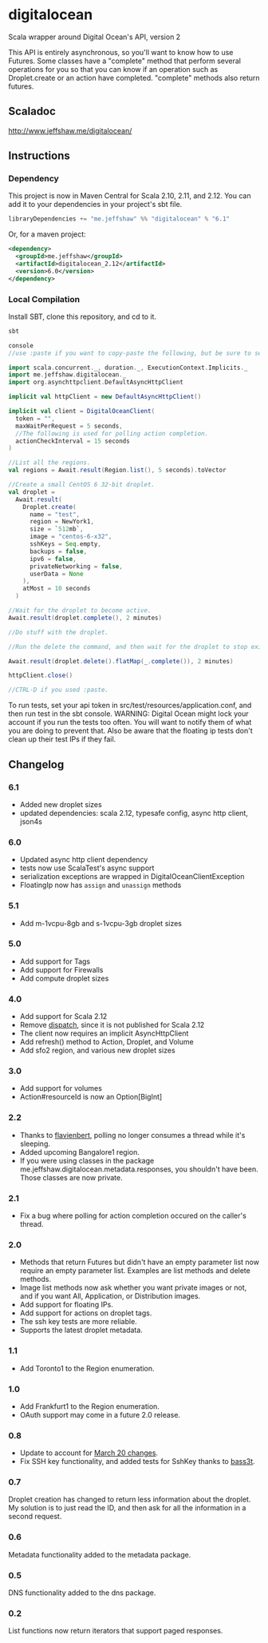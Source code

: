 digitalocean
============

Scala wrapper around Digital Ocean's API, version 2

This API is entirely asynchronous, so you'll want to know how to use Futures. Some classes have a "complete" method that
perform several operations for you so that you can know if an operation such as Droplet.create or an action have
completed. "complete" methods also return futures.

## Scaladoc

http://www.jeffshaw.me/digitalocean/

## Instructions

### Dependency

This project is now in Maven Central for Scala 2.10, 2.11, and 2.12. You can add it to your dependencies in your project's sbt file.

```scala
libraryDependencies += "me.jeffshaw" %% "digitalocean" % "6.1"
```

Or, for a maven project:

```xml
<dependency>
  <groupId>me.jeffshaw</groupId>
  <artifactId>digitalocean_2.12</artifactId>
  <version>6.0</version>
</dependency>
```

### Local Compilation

Install SBT, clone this repository, and cd to it.

```scala
sbt

console
//use :paste if you want to copy-paste the following, but be sure to set your api token first.

import scala.concurrent._, duration._, ExecutionContext.Implicits._
import me.jeffshaw.digitalocean._
import org.asynchttpclient.DefaultAsyncHttpClient

implicit val httpClient = new DefaultAsyncHttpClient()

implicit val client = DigitalOceanClient(
  token = "",
  maxWaitPerRequest = 5 seconds,
  //The following is used for polling action completion.
  actionCheckInterval = 15 seconds
)

//List all the regions.
val regions = Await.result(Region.list(), 5 seconds).toVector

//Create a small CentOS 6 32-bit droplet.
val droplet =
  Await.result(
    Droplet.create(
      name = "test",
      region = NewYork1,
      size = `512mb`,
      image = "centos-6-x32",
      sshKeys = Seq.empty,
      backups = false,
      ipv6 = false,
      privateNetworking = false,
      userData = None
    ),
    atMost = 10 seconds
  )

//Wait for the droplet to become active.
Await.result(droplet.complete(), 2 minutes)

//Do stuff with the droplet.

//Run the delete the command, and then wait for the droplet to stop existing.

Await.result(droplet.delete().flatMap(_.complete()), 2 minutes)

httpClient.close()

//CTRL-D if you used :paste.
```

To run tests, set your api token in src/test/resources/application.conf, and then run test in the sbt console. WARNING: Digital Ocean might lock your account if you run the tests too often. You will want to notify them of what you are doing to prevent that. Also be aware that the floating ip tests don't clean up their test IPs if they fail.

## Changelog

### 6.1
* Added new droplet sizes
* updated dependencies: scala 2.12, typesafe config, async http client, json4s

### 6.0
* Updated async http client dependency
* tests now use ScalaTest's async support
* serialization exceptions are wrapped in DigitalOceanClientException
* FloatingIp now has `assign` and `unassign` methods

### 5.1
* Add m-1vcpu-8gb and s-1vcpu-3gb droplet sizes

### 5.0
* Add support for Tags
* Add support for Firewalls
* Add compute droplet sizes

### 4.0
* Add support for Scala 2.12
* Remove [dispatch](http://dispatch.databinder.net/Dispatch.html), since it is not published for Scala 2.12
* The client now requires an implicit AsyncHttpClient
* Add refresh() method to Action, Droplet, and Volume
* Add sfo2 region, and various new droplet sizes

### 3.0
* Add support for volumes
* Action#resourceId is now an Option[BigInt]

### 2.2
* Thanks to [flavienbert](https://github.com/flavienbert), polling no longer consumes a thread while it's sleeping.
* Added upcoming Bangalore1 region.
* If you were using classes in the package me.jeffshaw.digitalocean.metadata.responses, you shouldn't have been. Those classes are now private.

### 2.1
* Fix a bug where polling for action completion occured on the caller's thread.

### 2.0
* Methods that return Futures but didn't have an empty parameter list now require an empty parameter list. Examples are list methods and delete methods.
* Image list methods now ask whether you want private images or not, and if you want All, Application, or Distribution images.
* Add support for floating IPs.
* Add support for actions on droplet tags.
* The ssh key tests are more reliable.
* Supports the latest droplet metadata.

### 1.1
* Add Toronto1 to the Region enumeration.

### 1.0
* Add Frankfurt1 to the Region enumeration.
* OAuth support may come in a future 2.0 release.

### 0.8
* Update to account for [March 20 changes](https://assets.digitalocean.com/email/APIv2_Breaking_Changes_Email.html).
* Fix SSH key functionality, and added tests for SshKey thanks to [bass3t](https://github.com/bass3t).

### 0.7
Droplet creation has changed to return less information about the droplet.
My solution is to just read the ID, and then ask for all the information
in a second request.

### 0.6
Metadata functionality added to the metadata package.

### 0.5
DNS functionality added to the dns package.

### 0.2
List functions now return iterators that support paged responses.
